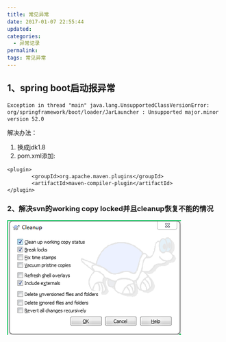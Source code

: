 ```yaml
---
title: 常见异常
date: 2017-01-07 22:55:44
updated: 
categories: 
  - 异常记录
permalink:
tags: 常见异常
---
```


## 1、spring boot启动报异常 ##
```
Exception in thread "main" java.lang.UnsupportedClassVersionError: 
org/springframework/boot/loader/JarLauncher : Unsupported major.minor version 52.0
```
解决办法：
<!-- more -->
1. 换成jdk1.8<br>
2. pom.xml添加:<br>
```
<plugin>
        <groupId>org.apache.maven.plugins</groupId>
        <artifactId>maven-compiler-plugin</artifactId>
</plugin>
```
### 2、解决svn的working copy locked并且cleanup恢复不能的情况 ###
![](../../photos/20180615111444.png)